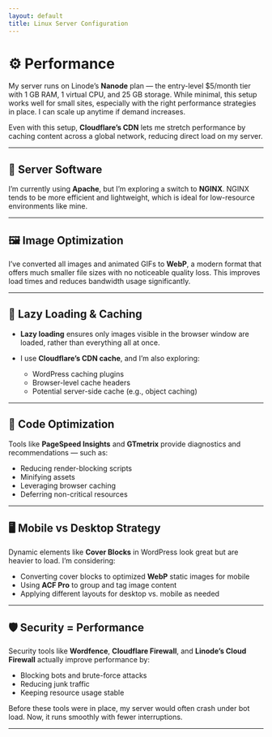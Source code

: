 ```yaml
---
layout: default
title: Linux Server Configuration
---
```


# ⚙️ Performance

My server runs on Linode’s **Nanode** plan — the entry-level \$5/month tier with 1 GB RAM, 1 virtual CPU, and 25 GB storage. While minimal, this setup works well for small sites, especially with the right performance strategies in place. I can scale up anytime if demand increases.

Even with this setup, **Cloudflare’s CDN** lets me stretch performance by caching content across a global network, reducing direct load on my server.

---

## 🔧 Server Software

I’m currently using **Apache**, but I’m exploring a switch to **NGINX**. NGINX tends to be more efficient and lightweight, which is ideal for low-resource environments like mine.

---

## 🖼️ Image Optimization

I’ve converted all images and animated GIFs to **WebP**, a modern format that offers much smaller file sizes with no noticeable quality loss. This improves load times and reduces bandwidth usage significantly.

---

## 🐌 Lazy Loading & Caching

* **Lazy loading** ensures only images visible in the browser window are loaded, rather than everything all at once.
* I use **Cloudflare’s CDN cache**, and I’m also exploring:

  * WordPress caching plugins
  * Browser-level cache headers
  * Potential server-side cache (e.g., object caching)

---

## 🧪 Code Optimization

Tools like **PageSpeed Insights** and **GTmetrix** provide diagnostics and recommendations — such as:

* Reducing render-blocking scripts
* Minifying assets
* Leveraging browser caching
* Deferring non-critical resources

---

## 🖥️ Mobile vs Desktop Strategy

Dynamic elements like **Cover Blocks** in WordPress look great but are heavier to load. I’m considering:

* Converting cover blocks to optimized **WebP** static images for mobile
* Using **ACF Pro** to group and tag image content
* Applying different layouts for desktop vs. mobile as needed

---

## 🛡️ Security = Performance

Security tools like **Wordfence**, **Cloudflare Firewall**, and **Linode’s Cloud Firewall** actually improve performance by:

* Blocking bots and brute-force attacks
* Reducing junk traffic
* Keeping resource usage stable

Before these tools were in place, my server would often crash under bot load. Now, it runs smoothly with fewer interruptions.

---
